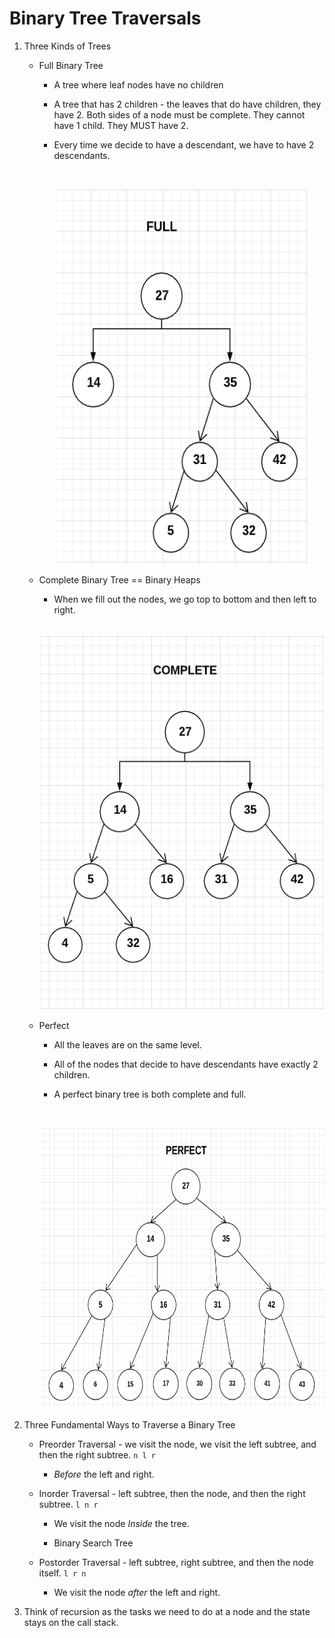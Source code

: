 # Binary Tree Traversals

1. Three Kinds of Trees

    * Full Binary Tree

        * A tree where leaf nodes have no children

        * A tree that has 2 children - the leaves that do have children, they have 2. Both sides of a node must be complete. They cannot have 1 child. They MUST have 2. 

        * Every time we decide to have a descendant, we have to have 2 descendants. 

        <br>
        <p align="center">
            <img src="assets/fullbinarytree.PNG" data-pin-nopin="true" width="400" height="600">
        </p>

    * Complete Binary Tree == Binary Heaps

        * When we fill out the nodes, we go top to bottom and then left to right.

        <br>
        <p align="center">
            <img src="assets/completebinarytree.PNG" data-pin-nopin="true" width="500" height="600">
        </p>

    * Perfect

        * All the leaves are on the same level.

        * All of the nodes that decide to have descendants have exactly 2 children.

        * A perfect binary tree is both complete and full. 

        <br>
        <p align="center">
            <img src="assets/perfectbinarytree.PNG" data-pin-nopin="true" width="700" height="450">
        </p>

2. Three Fundamental Ways to Traverse a Binary Tree

    * Preorder Traversal - we visit the node, we visit the left subtree, and then the right subtree. `n l r`

        * _Before_ the left and right.

    * Inorder Traversal - left subtree, then the node, and then the right subtree. `l n r`

        * We visit the node _Inside_ the tree.

        * Binary Search Tree

    * Postorder Traversal - left subtree, right subtree, and then the node itself. `l r n`

        * We visit the node _after_ the left and right.

3. Think of recursion as the tasks we need to do at a node and the state stays on the call stack.